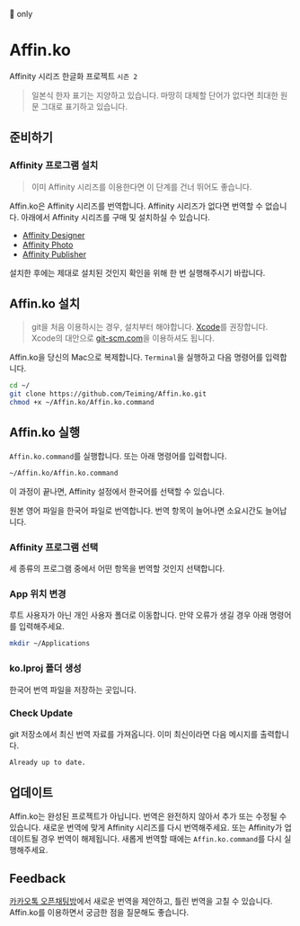  only

# Affin.ko

Affinity 시리즈 한글화 프로젝트 `시즌 2`

> 일본식 한자 표기는 지양하고 있습니다.
> 마땅히 대체할 단어가 없다면 최대한 원문 그대로 표기하고 있습니다.

## 준비하기

### Affinity 프로그램 설치

> 이미 Affinity 시리즈를 이용한다면 이 단계를 건너 뛰어도 좋습니다.

Affin.ko은 Affinity 시리즈를 번역합니다. Affinity 시리즈가 없다면 번역할 수 없습니다. 아래에서 Affinity 시리즈를 구매 및 설치하실 수 있습니다.

- [Affinity Designer](https://affinity.serif.com/designer)
- [Affinity Photo](https://affinity.serif.com/photo)
- [Affinity Publisher](https://affinity.serif.com/publisher)

설치한 후에는 제대로 설치된 것인지 확인을 위해 한 번 실행해주시기 바랍니다.

## Affin.ko 설치

> git을 처음 이용하시는 경우, 설치부터 해야합니다. [Xcode](https://itunes.apple.com/app/xcode/id497799835)를 권장합니다. Xcode의 대안으로 [git-scm.com](https://git-scm.com)을 이용하셔도 됩니다.

Affin.ko을 당신의 Mac으로 복제합니다. `Terminal`을 실행하고 다음 명령어를 입력합니다.

```sh
cd ~/
git clone https://github.com/Teiming/Affin.ko.git
chmod +x ~/Affin.ko/Affin.ko.command
```

## Affin.ko 실행

`Affin.ko.command`를 실행합니다. 또는 아래 명령어를 입력합니다.

```sh
~/Affin.ko/Affin.ko.command
```

이 과정이 끝나면, Affinity 설정에서 한국어를 선택할 수 있습니다.

원본 영어 파일을 한국어 파일로 번역합니다. 번역 항목이 늘어나면 소요시간도 늘어납니다.

### Affinity 프로그램 선택

세 종류의 프로그램 중에서 어떤 항목을 번역할 것인지 선택합니다.

### App 위치 변경

루트 사용자가 아닌 개인 사용자 폴더로 이동합니다.
만약 오류가 생길 경우 아래 명령어를 입력해주세요.

```sh
mkdir ~/Applications
```

### ko.lproj 폴더 생성

한국어 번역 파일을 저장하는 곳입니다.

### Check Update

git 저장소에서 최신 번역 자료를 가져옵니다. 이미 최신이라면 다음 메시지를 출력합니다.

```sh
Already up to date.
```

## 업데이트

Affin.ko는 완성된 프로젝트가 아닙니다. 번역은 완전하지 않아서 추가 또는 수정될 수 있습니다. 새로운 번역에 맞게 Affinity 시리즈를 다시 번역해주세요.
또는 Affinity가 업데이트될 경우 번역이 해제됩니다. 새롭게 번역할 때에는 `Affin.ko.command`를 다시 실행해주세요.

## Feedback

[카카오톡 오픈채팅방](https://open.kakao.com/o/gmcERP6)에서 새로운 번역을 제안하고, 틀린 번역을 고칠 수 있습니다. Affin.ko를 이용하면서 궁금한 점을 질문해도 좋습니다.
